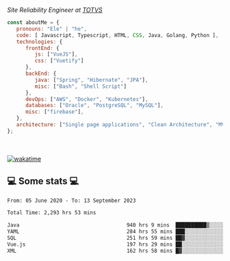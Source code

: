 <p><em>Site Reliability Engineer at <a href="https://www.totvs.com/">TOTVS</a></br>
</em></p>


```javascript
const aboutMe = {
   pronouns: "Ele" | "he",
   code: [ Javascript, Typescript, HTML, CSS, Java, Golang, Python ],
   technologies: {
      frontEnd: {
         js: ["VueJS"],
         css: ["Vuetify"]
      },
      backEnd: {
         java: ["Spring", "Hibernate", "JPA"],
         misc: ["Bash", "Shell Script"]
      },
      devOps: ["AWS", "Docker", "Kubernetes"],
      databases: ["Oracle", "PostgreSQL", "MySQL"],
      misc: ["firebase"],
   },
   architecture: ["Single page applications", "Clean Architecture", "MVC", "Microservices"],
};
```
</br></br>
[![wakatime](https://wakatime.com/badge/user/a3a8ed06-d304-4d6b-bc86-4adc418cdea7.svg)](https://wakatime.com/@a3a8ed06-d304-4d6b-bc86-4adc418cdea7)
<h2>💻 Some stats 💻</h2>

<!--START_SECTION:waka-->

```txt
From: 05 June 2020 - To: 13 September 2023

Total Time: 2,293 hrs 53 mins

Java                                   940 hrs 9 mins  ██████████▒░░░░░░░░░░░░░░   40.99 %
YAML                                   284 hrs 55 mins ███░░░░░░░░░░░░░░░░░░░░░░   12.42 %
SQL                                    251 hrs 59 mins ██▓░░░░░░░░░░░░░░░░░░░░░░   10.99 %
Vue.js                                 197 hrs 29 mins ██░░░░░░░░░░░░░░░░░░░░░░░   08.61 %
XML                                    162 hrs 58 mins █▓░░░░░░░░░░░░░░░░░░░░░░░   07.10 %
```

<!--END_SECTION:waka-->
